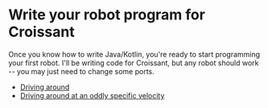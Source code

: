# Write your robot program for Croissant

Once you know how to write Java/Kotlin, you're ready to start programming your first robot. I'll be writing code for Croissant, but any robot should work -- you may just need to change some ports.

- [Driving around](docs/guides/generalRobot/codeARobot/driving)
- [Driving around at an oddly specific velocity](docs/guides/generalRobot/codeARobot/driveVeloPid)
